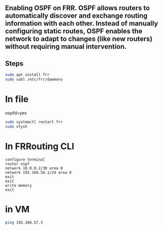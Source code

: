 ## Enabling OSPF on FRR. OSPF allows routers to automatically discover and exchange routing information with each other. Instead of manually configuring static routes, OSPF enables the network to adapt to changes (like new routers) without requiring manual intervention.

## Steps

```bash
sudo apt install frr
sudo subl /etc/frr/daemons
```
# In file
ospfd=yes

```bash
sudo systemctl restart frr
sudo vtysh
```

# In FRRouting CLI

```
configure terminal
router ospf
network 10.0.0.2/30 area 0
network 192.168.56.1/24 area 0
exit
exit
write memory
exit
```
# in VM

```bash
ping 192.168.57.3
```
